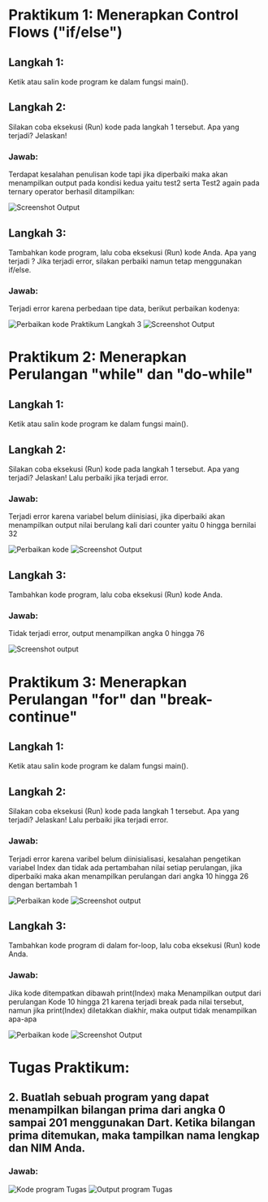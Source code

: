 # Praktikum 1: Menerapkan Control Flows ("if/else")

## Langkah 1:
Ketik atau salin kode program ke dalam fungsi main().

## Langkah 2:
Silakan coba eksekusi (Run) kode pada langkah 1 tersebut. Apa yang terjadi? Jelaskan!

### Jawab: 
Terdapat kesalahan penulisan kode tapi jika diperbaiki maka akan menampilkan output pada kondisi kedua yaitu test2 serta Test2 again pada ternary operator berhasil ditampilkan:

![Screenshot Output](img/Praktikum1Langkah2.png)

## Langkah 3:
Tambahkan kode program, lalu coba eksekusi (Run) kode Anda.
Apa yang terjadi ? Jika terjadi error, silakan perbaiki namun tetap menggunakan if/else.

### Jawab:
Terjadi error karena perbedaan tipe data, berikut perbaikan kodenya:

![Perbaikan kode Praktikum Langkah 3](img/Praktikum1Langkah3.png)
![Screenshot Output](img/Praktikum1Langkah3Output.png)

# Praktikum 2: Menerapkan Perulangan "while" dan "do-while"

## Langkah 1:
Ketik atau salin kode program ke dalam fungsi main().

## Langkah 2:
Silakan coba eksekusi (Run) kode pada langkah 1 tersebut. Apa yang terjadi? Jelaskan! Lalu perbaiki jika terjadi error.

### Jawab:
Terjadi error karena variabel belum diinisiasi, jika diperbaiki akan menampilkan output nilai berulang kali dari counter yaitu 0 hingga bernilai 32

![Perbaikan kode](img/Praktikum2Langkah2Code.png)
![Screenshot Output](img/Praktikum2Langkah2.png)

## Langkah 3:
Tambahkan kode program, lalu coba eksekusi (Run) kode Anda.

### Jawab: 
Tidak terjadi error, output menampilkan angka 0 hingga 76

![Screenshot output](img/Praktikum2Langkah3.png)

# Praktikum 3: Menerapkan Perulangan "for" dan "break-continue"
## Langkah 1:
Ketik atau salin kode program ke dalam fungsi main().

## Langkah 2:
Silakan coba eksekusi (Run) kode pada langkah 1 tersebut. Apa yang terjadi? Jelaskan! Lalu perbaiki jika terjadi error.

### Jawab:
Terjadi error karena varibel belum diinisialisasi, kesalahan pengetikan variabel Index dan tidak ada pertambahan nilai setiap perulangan, jika diperbaiki maka akan menampilkan perulangan dari angka 10 hingga 26 dengan bertambah 1

![Perbaikan kode](img/Praktikum3Langkah1Code.png)
![Screenshot output](img/Praktikum3Langkah1Output.png)

## Langkah 3:
Tambahkan kode program di dalam for-loop, lalu coba eksekusi (Run) kode Anda.

### Jawab:
Jika kode ditempatkan dibawah print(Index) maka Menampilkan output dari perulangan Kode 10 hingga 21 karena terjadi break pada nilai tersebut, namun jika print(Index) diletakkan diakhir, maka output tidak menampilkan apa-apa

![Perbaikan kode](img/Praktikum3Langkah3Code.png)
![Screenshot Output](img/Praktikum3Langkah3Output.png)

# Tugas Praktikum:
## 2. Buatlah sebuah program yang dapat menampilkan bilangan prima dari angka 0 sampai 201 menggunakan Dart. Ketika bilangan prima ditemukan, maka tampilkan nama lengkap dan NIM Anda.

### Jawab:
![Kode program Tugas](img/TugasKode.png)
![Output program Tugas](img/TugasOutput.png)